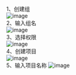1、创建组  
![image](https://github.com/mykubernetes/linux-install/blob/master/image/gitlab1.png)  
2、输入组名  
![image](https://github.com/mykubernetes/linux-install/blob/master/image/gitlab2.png)  
3、选择权限  
![image](https://github.com/mykubernetes/linux-install/blob/master/image/gitlab3.png)  
4、创建项目  
![image](https://github.com/mykubernetes/linux-install/blob/master/image/gitlab4.png)  
5、输入项目名称
![image](https://github.com/mykubernetes/linux-install/blob/master/image/gitlab5.png)  
